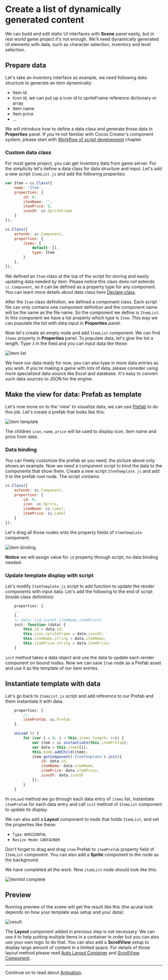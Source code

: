 # Create a list of dynamically generated content

We can build and edit static UI interfaces with **Scene** panel easily, but in real world game project it's not enough. We'll need dynamically generated UI elements with data, such as character selection, inventory and level selection.


## Prepare data

Let's take an inventory interface as example, we need following data structure to generate an item dynamically:

- Item id
- Icon id, we can put up a icon id to spriteFrame reference dictionary or array
- Item name
- Item price
- ...

We will introduce how to define a data class and generate those data in **Properties** panel. If you're not familiar with Cocos Creator's component system, please start with [Workflow of script development](../scripting/index.md) chapter.


### Custom data class

For most game project, you can get inventory data from game server. For the simplicity let's define a data class for data structure and input. Let's add a new script `ItemList.js` and add the following properties:

```js
var Item = cc.Class({
    name: 'Item',
    properties: {
        id: 0,
        itemName: '',
        itemPrice: 0,
        iconSF: cc.SpriteFrame
    }
});

cc.Class({
    extends: cc.Component,
    properties: {
        items: {
            default: [],
            type: Item
        }
    },
});
```

We defined an `Item` class at the top of the script for storing and easily updating data needed by item. Please notice this class does not extends `cc.Component`, so it can be defined as a property type for any component. You can learn more details about data class here [Declare class](../scripting/class.md).

After the `Item` class definition, we defined a component class. Each script file can only contains one component definition and the component name will be the same as the file name. So the component we define is `ItemList`. In this component we have a list property which type is `Item`. This way we can populate the list with data input in **Properties** panel.

Now let's create an empty node and add `ItemList` component. We can find `Items` property in **Properties** panel. To populate data, let's give the list a length. Type `3` in the field and you can input data like these:

![item list](list-with-data/itemlist.png)

We have our data ready for now, you can also type in more data entries as you wish. If you're making a game with lots of data, please consider using more specialized data source like Excel and database. It's easy to convert such data sources to JSON for the engine.


## Make the view for data: Prefab as template

Let's now move on to the 'view' to visualize data, we can use [Prefab](../asset-workflow/prefab.md) to do this job. Let's create a prefab that looks like this:

![item template](list-with-data/item-template.png)

The children `icon`, `name`, `price` will be used to display icon, item name and price from data.

### Data binding

You can freely customize the prefab as you need, the picture above only shows an example. Now we need a component script to bind the data to the components that show them. Create a new script `ItemTemplate.js` and add it to the prefab root node. The script contains:

```js
cc.Class({
    extends: cc.Component,
    properties: {
        id: 0,
        icon: cc.Sprite,
        itemName: cc.Label,
        itemPrice: cc.Label
    }
});
```

Let's drag all those nodes onto the property fields of `ItemTemplate` component.

![item binding](list-with-data/item-binding.png)

**Notice** we will assign value for `id` property through script, no data binding needed.

### Update template display with script

Let's modify `ItemTemplate.js` script to add function to update the render components with input data. Let's add the following to the end of script (inside class definition):

```js
    properties: {
    ...
    },
    // data: {id,iconSF,itemName,itemPrice}
    init: function (data) {
        this.id = data.id;
        this.icon.spriteFrame = data.iconSF;
        this.itemName.string = data.itemName;
        this.itemPrice.string = data.itemPrice;
    }
```

`init` method takes a data object and use the data to update each render component on bound nodes. Now we can save `Item` node as a Prefab asset and use it as the template of our item entries.

## Instantiate template with data

Let's go back to `ItemList.js` script and add reference to our Prefab and them instantiate it with data.

```js
    properties: {
        //...
        itemPrefab: cc.Prefab
    },

    onLoad () {
        for (var i = 0; i < this.items.length; ++i) {
            var item = cc.instantiate(this.itemPrefab);
            var data = this.items[i];
            this.node.addChild(item);
            item.getComponent('ItemTemplate').init({
                id: data.id,
                itemName: data.itemName,
                itemPrice: data.itemPrice,
                iconSF: data.iconSF
            });
        }
    }
```

In `onLoad` method we go through each data entry of `items` list, instantiate `itemPrefab` for each data entry and call `init` method of `ItemList` component to update its display.

We can also add a **Layout** component to node that holds `ItemList`, and set the properties like these:

- `Type`: `HORIZONTAL`
- `Resize Mode`: `CONTAINER`

Don't forget to drag and drag `item` Prefab to `itemPrefab` property field of `ItemList` component. You can also add a **Sprite** component to the node as the background.

We have completed all the work. Now `itemList` node should look like this:

![itemlist complete](list-with-data/itemlist-complete.png)

## Preview

Running preview of the scene will get the result like this (the acutal look depends on how your template was setup and your data):

![result](list-with-data/result.png)

The **Layout** component added in previous step is not necessary. We can use it to help putting multiple items in a container in order but you can also use your own logic to do that. You can also add a **ScrollView** setup to display large amount of content in a limited space. For details of those layout method please read [Auto Layout Container](auto-layout.md) and [ScrollView Component](ui-components.md#scrollview).


<hr>

Continue on to read about [Animation](../animation/index.md).

